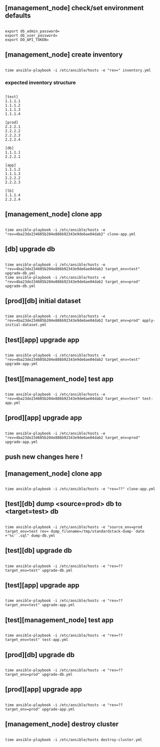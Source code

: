 ## [management_node] check/set environment defaults
<pre><code>
export db_admin_password=
export db_user_password=
export DO_API_TOKEN=
</code></pre>

## [management_node] create inventory
<pre><code>
time ansible-playbook -i /etc/ansible/hosts -e "rev=" inventory.yml
</code></pre>

### expected inventory structure
<pre><code>
[test]
1.1.1.1
1.1.1.2
1.1.1.3
1.1.1.4

[prod]
2.2.2.1
2.2.2.2
2.2.2.3
2.2.2.4

[db]
1.1.1.1
2.2.2.1

[app]
1.1.1.2
1.1.1.3
2.2.2.2
2.2.2.3

[lb]
1.1.1.4
2.2.2.4
</code></pre>

## [management_node] clone app
<pre><code>
time ansible-playbook -i /etc/ansible/hosts -e "rev=4ba23de234605b204e886b92343e9de6ae04dab2" clone-app.yml
</code></pre>

## [db] upgrade db
<pre><code>
time ansible-playbook -i /etc/ansible/hosts -e "rev=4ba23de234605b204e886b92343e9de6ae04dab2 target_env=test" upgrade-db.yml
time ansible-playbook -i /etc/ansible/hosts -e "rev=4ba23de234605b204e886b92343e9de6ae04dab2 target_env=prod" upgrade-db.yml
</code></pre>

## [prod][db] initial dataset
<pre><code>
time ansible-playbook -i /etc/ansible/hosts -e "rev=4ba23de234605b204e886b92343e9de6ae04dab2 target_env=prod" apply-initial-dataset.yml
</code></pre>

## [test][app] upgrade app
<pre><code>
time ansible-playbook -i /etc/ansible/hosts -e "rev=4ba23de234605b204e886b92343e9de6ae04dab2 target_env=test" upgrade-app.yml
</code></pre>

## [test][management_node] test app
<pre><code>
time ansible-playbook -i /etc/ansible/hosts -e "rev=4ba23de234605b204e886b92343e9de6ae04dab2 target_env=test" test-app.yml
</code></pre>

## [prod][app] upgrade app
<pre><code>
time ansible-playbook -i /etc/ansible/hosts -e "rev=4ba23de234605b204e886b92343e9de6ae04dab2 target_env=prod" upgrade-app.yml
</code></pre>

## push new changes here !

## [management_node] clone app
<pre><code>
time ansible-playbook -i /etc/ansible/hosts -e "rev=??" clone-app.yml
</code></pre>

## [test][db] dump <source=prod> db to <target=test> db
<pre><code>
time ansible-playbook -i /etc/ansible/hosts -e "source_env=prod target_env=test rev= dump_filename=/tmp/standardstack-dump-`date +'%s'`.sql" dump-db.yml
</code></pre>

## [test][db] upgrade db
<pre><code>
time ansible-playbook -i /etc/ansible/hosts -e "rev=?? target_env=test" upgrade-db.yml
</code></pre>

## [test][app] upgrade app
<pre><code>
time ansible-playbook -i /etc/ansible/hosts -e "rev=?? target_env=test" upgrade-app.yml
</code></pre>

## [test][management_node] test app
<pre><code>
time ansible-playbook -i /etc/ansible/hosts -e "rev=?? target_env=test" test-app.yml
</code></pre>

## [prod][db] upgrade db
<pre><code>
time ansible-playbook -i /etc/ansible/hosts -e "rev=?? target_env=prod" upgrade-db.yml
</code></pre>

## [prod][app] upgrade app
<pre><code>
time ansible-playbook -i /etc/ansible/hosts -e "rev=?? target_env=prod" upgrade-app.yml
</code></pre>

## [management_node] destroy cluster
<pre><code>
time ansible-playbook -i /etc/ansible/hosts destroy-cluster.yml
</code></pre>
